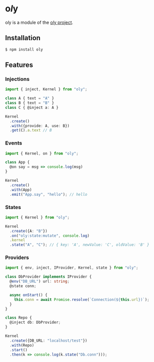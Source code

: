 # o*l*y

o*l*y is a module of the [o*l*y project](https://nolyme.github.io/oly).

## Installation

```bash
$ npm install oly
```

## Features

### Injections

```ts
import { inject, Kernel } from "oly";

class A { text = "A" }
class B { text = "B" }
class C { @inject a: A }

Kernel
  .create()
  .with({provide: A, use: B})
  .get(C).a.text // B
```

### Events

```ts
import { Kernel, on } from "oly";

class App {
  @on say = msg => console.log(msg)
}

Kernel
  .create()
  .with(App)
  .emit("App.say", "hello"); // hello
```

### States

```ts
import { Kernel } from "oly";

Kernel
  .create({A: "B"})
  .on("oly:state:mutate", console.log)
  .kernel
  .state("A", "C"); // { key: 'A', newValue: 'C', oldValue: 'B' }
```

### Providers

```ts
import { env, inject, IProvider, Kernel, state } from "oly";

class DbProvider implements IProvider {
  @env("DB_URL") url: string;
  @state conn;

  async onStart() {
    this.conn = await Promise.resolve(`Connection(${this.url})`);
  }
}

class Repo {
  @inject db: DbProvider;
}

Kernel
  .create({DB_URL: "localhost/test"})
  .with(Repo)
  .start()
  .then(k => console.log(k.state("Db.conn")));
```

